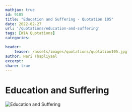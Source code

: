 ```yaml
---
mathjax: true
id: 9105
title: "Education and Suffering - Quotation 105"
date: 2022-02-27
url: '/quotations/education-and-suffering'
tags: [WIA Quotations] 
categories: 

header:
    teaser: /assets/images/quotations/quotation105.jpg
author: Hari Thapliyaal 
excerpt:
share: true 
---
```


# Education and Suffering

![Education and Suffering](/assets/images/quotations/quotation105.jpg)
